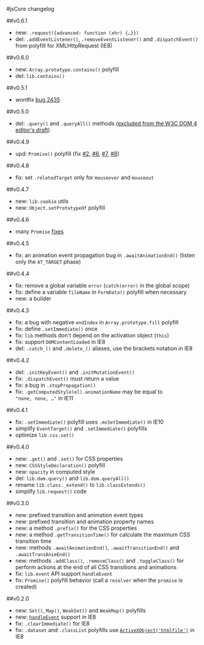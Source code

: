 #jsCore changelog

##v0.6.1

 - new: `.request({advanced: function (xhr) {…}})`
 - del: `.addEventListener()`, `.removeEventListener()` and `.dispatchEvent()` from polyfill for XMLHttpRequest (IE8)

##v0.6.0

 - new: `Array.prototype.contains()` polyfill
 - del: `lib.contains()`

##v0.5.1

 - wontfix [bug 2435](https://bugs.ecmascript.org/show_bug.cgi?id=2435)

##v0.5.0

 - del: `.query()` and `.queryAll()` methods ([excluded from the W3C DOM 4 editor's draft](https://github.com/w3c/dom/commit/26355318c1013ea13c9d209665d14d2c13e28827))

##v0.4.9

 - upd: `Promise()` polyfill (fix [#2](https://github.com/Octane/Promise/issues/2), [#6](https://github.com/Octane/Promise/pull/6), [#7](https://github.com/Octane/Promise/issues/7), [#8](https://github.com/Octane/Promise/issues/8))

##v0.4.8

 - fix: set `.relatedTarget` only for `mouseover` and `mouseout`

##v0.4.7

 - new: `lib.cookie` utils
 - new: `Object.setPrototypeOf` polyfill

##v0.4.6

 - many `Promise` [fixes](https://github.com/Octane/Promise/releases)

##v0.4.5

 - fix: an animation event propagation bug in `.awaitAnimationEnd()` (listen only the `AT_TARGET` phase)

##v0.4.4

 - fix: remove a global variable `error` (`catch(error)` in the global scope)
 - fix: define a variable `fileName` in `FormData()` polyfill when necessary
 - new: a builder

##v0.4.3

 - fix: a bug with negative `endIndex` in `Array.prototype.fill` polyfill
 - fix: define `.setImmediate()` once
 - fix: `lib` methods don't depend on the activation object (`this`)
 - fix: support `DOMContentLoaded` in IE8
 - del: `.catch_()` and `.delete_()` aliases, use the brackets notation in IE8

##v0.4.2

 - del: `.initKeyEvent()` and `.initMutationEvent()`
 - fix: `.dispatchEvent()` must return a value
 - fix: a bug in `.stopPropagation()`
 - fix: `.getComputedStyle(el).animationName` may be equal to `"none, none, …"` in IE11

##v0.4.1

- fix: `.setImmediate()` polyfill uses `.msSetImmediate()` in IE10
- simplify `EventTarget()` and `.setImmediate()` polyfills
- optimize `lib.css.set()`

##v0.4.0

 - new: `.get()` and `.set()` for CSS properties
 - new: `CSSStyleDeclaration()` polyfill
 - new: `opacity` in computed style
 - del: `lib.dom.query()` and `lib.dom.queryAll()`
 - rename `lib.class._extend()` to `lib.classExtends()`
 - simplify `lib.request()` code

##v0.3.0

 - new: prefixed transition and animation event types
 - new: prefixed transition and animation property names
 - new: a method `.prefix()` for the CSS properties
 - new: a method `.getTransitionTime()` for calculate the maximum CSS transition time
 - new: methods `.awaitAnimationEnd()`, `.awaitTransitionEnd()` and `.awaitTransAnimEnd()`
 - new: methods `.addClass()`, `.removeClass()` and `.toggleClass()` for perform actions at the end of all CSS transitions and animations
 - fix: `lib.event` API support `handleEvent`
 - fix: `Promise()` polyfill behavior (call a `resolver` when the `promise` is created)

##v0.2.0

 - new: `Set()`, `Map()`, `WeakSet()` and `WeakMap()` polyfills
 - new: [`handleEvent`](https://github.com/Octane/jsCore/issues/1) support in IE8
 - fix: `.clearImmediate()` for IE8
 - fix: `.dataset` and `.classList` polyfills use [`ActiveXObject('htmlfile')`](https://github.com/es-shims/es5-shim/issues/152) in IE8
